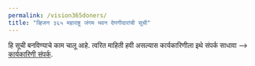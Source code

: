 ```yaml
---
permalink: /vision365doners/
title: "व्हिजन ३६५ महाराष्ट्र जंगम भवन देणगीदारांची सूची"
---
```



हि सूची बनविण्याचे काम चालू आहे. त्वरित माहिती हवी असल्यास कार्यकारिणीला इथे संपर्क साधावा -->  [कार्यकारिणी संपर्क](/committee/).
